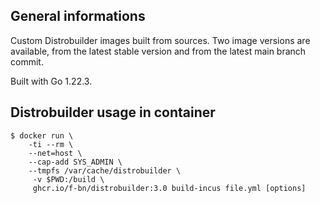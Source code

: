 ## General informations

Custom Distrobuilder images built from sources. Two image versions are available, from the latest stable version and from the latest main branch commit.

Built with Go 1.22.3.

## Distrobuilder usage in container

```shell
$ docker run \
    -ti --rm \
    --net=host \
    --cap-add SYS_ADMIN \
    --tmpfs /var/cache/distrobuilder \
     -v $PWD:/build \
     ghcr.io/f-bn/distrobuilder:3.0 build-incus file.yml [options]
```